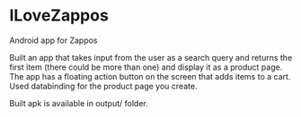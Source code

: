 # ILoveZappos
Android app for Zappos

Built an app that takes input from the user as a search query and returns the first item (there could be more than one) and display it as a product page.
The app has a floating action button on the screen that adds items to a cart. Used databinding for the product page you create.

Built apk is available in output/ folder.
